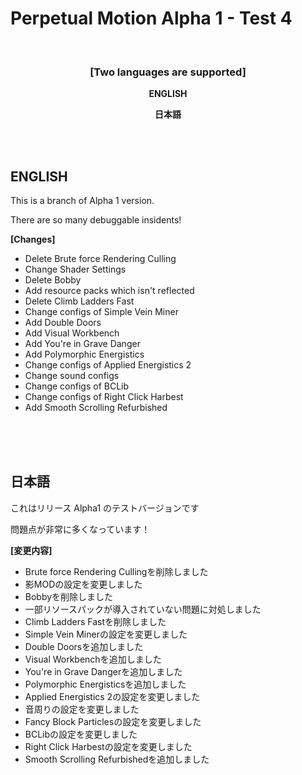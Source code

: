 # Perpetual Motion Alpha 1 - Test 4

<br>

### <p style="text-align: center;"><strong>[Two languages are supported]</strong></p><p style="text-align: center;">

<p style="text-align: center;"><span><strong>ENGLISH</strong></span></p>

<p style="text-align: center;"><strong>日本語</strong></span></p>

<br>
<br>

## **ENGLISH**

This is a branch of Alpha 1 version.

There are so many debuggable insidents!

**[Changes]**
- Delete Brute force Rendering Culling
- Change Shader Settings
- Delete Bobby
- Add resource packs which isn't reflected
- Delete Climb Ladders Fast
- Change configs of Simple Vein Miner
- Add Double Doors
- Add Visual Workbench
- Add You're in Grave Danger
- Add Polymorphic Energistics
- Change configs of Applied Energistics 2
- Change sound configs
- Change configs of BCLib
- Change configs of Right Click Harbest
- Add Smooth Scrolling Refurbished

<br>
<br>
<br>

## **日本語**

これはリリース Alpha1 のテストバージョンです

問題点が非常に多くなっています！

**[変更内容]**
- Brute force Rendering Cullingを削除しました
- 影MODの設定を変更しました
- Bobbyを削除しました
- 一部リソースパックが導入されていない問題に対処しました
- Climb Ladders Fastを削除しました
- Simple Vein Minerの設定を変更しました
- Double Doorsを追加しました
- Visual Workbenchを追加しました
- You're in Grave Dangerを追加しました
- Polymorphic Energisticsを追加しました
- Applied Energistics 2の設定を変更しました
- 音周りの設定を変更しました
- Fancy Block Particlesの設定を変更しました
- BCLibの設定を変更しました
- Right Click Harbestの設定を変更しました
- Smooth Scrolling Refurbishedを追加しました
